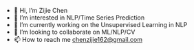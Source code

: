 - 👋 Hi, I’m Zijie Chen
- 👀 I’m interested in NLP/Time Series Prediction
- 🌱 I’m currently working on the Unsupervised Learning in NLP
- 💞️ I’m looking to collaborate on ML/NLP/CV
- 📫 How to reach me chenzijie162@gmail.com

<!---
zjchen77/zjchen77 is a ✨ special ✨ repository because its `README.md` (this file) appears on your GitHub profile.
You can click the Preview link to take a look at your changes.
--->
